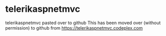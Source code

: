 telerikaspnetmvc
================

telerikaspnetmvc pasted over to github
This has been moved over (without permission) to github from https://telerikaspnetmvc.codeplex.com
